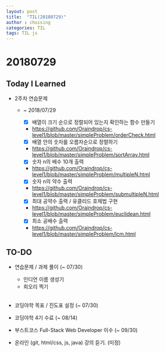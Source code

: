 ```yaml
---
layout: post
title:  "TIL(20180729)"
author : choising
categories: TIL
tags: TIL js
---
```

# 20180729
## Today I Learned
- 2주차 연습문제
    - ~ 2018/07/29	
        - [x] 배열이 크기 순으로 정렬되어 있는지 확인하는 함수 만들기
        - <https://github.com/Oraindrop/cs-level1/blob/master/simpleProblem/orderCheck.html>
        
        - [x] 배열 안의 숫자를 오름차순으로 정렬하기
        - <https://github.com/Oraindrop/cs-level1/blob/master/simpleProblem/sortArray.html>

        - [x] 숫자 n의 배수 10개 출력
        - <https://github.com/Oraindrop/cs-level1/blob/master/simpleProblem/multipleN.html>

        - [x] 숫자 n의 약수 출력        
        - <https://github.com/Oraindrop/cs-level1/blob/master/simpleProblem/submultipleN.html>

        - [x] 최대 공약수 출력 / 유클리드 호제법 구현
        - <https://github.com/Oraindrop/cs-level1/blob/master/simpleProblem/euclidean.html>

        - [x] 최소 공배수 출력
        - <https://github.com/Oraindrop/cs-level1/blob/master/simpleProblem/lcm.html>

## TO-DO
- 연습문제 / 과제 풀이 (~ 07/30)
    - 인디언 이름 생성기
    - 회오리 찍기 <br><br>

- 코딩야학 목표 / 진도표 설정 (~ 07/30)
- 코딩야학 4기 수료 (~ 08/14)

- 부스트코스 Full-Stack Web Developer 이수 (~ 09/30)

- 온라인 (git, html/css, js, java) 강의 듣기. (미정)